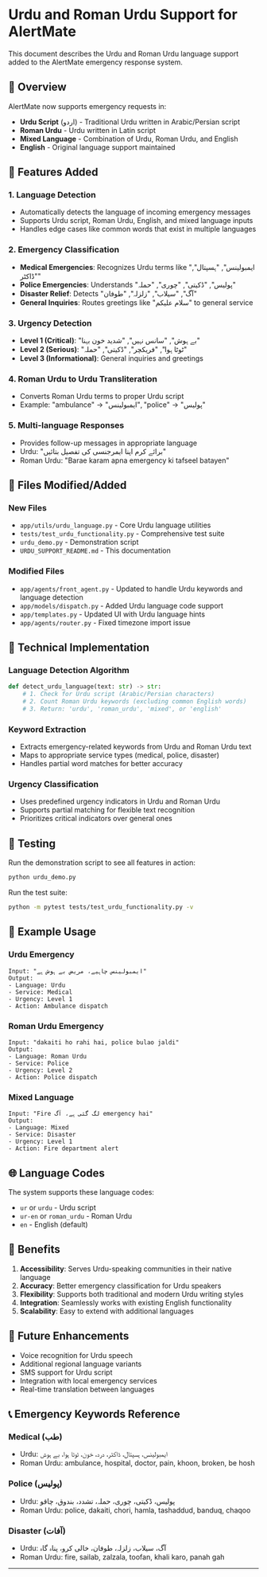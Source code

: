 # Urdu and Roman Urdu Support for AlertMate

This document describes the Urdu and Roman Urdu language support added to the AlertMate emergency response system.

## 🎯 Overview

AlertMate now supports emergency requests in:
- **Urdu Script** (اردو) - Traditional Urdu written in Arabic/Persian script
- **Roman Urdu** - Urdu written in Latin script
- **Mixed Language** - Combination of Urdu, Roman Urdu, and English
- **English** - Original language support maintained

## 🚀 Features Added

### 1. Language Detection
- Automatically detects the language of incoming emergency messages
- Supports Urdu script, Roman Urdu, English, and mixed language inputs
- Handles edge cases like common words that exist in multiple languages

### 2. Emergency Classification
- **Medical Emergencies**: Recognizes Urdu terms like "ایمبولینس", "ہسپتال", "ڈاکٹر"
- **Police Emergencies**: Understands "پولیس", "ڈکیتی", "چوری", "حملہ"
- **Disaster Relief**: Detects "آگ", "سیلاب", "زلزلہ", "طوفان"
- **General Inquiries**: Routes greetings like "سلام علیکم" to general service

### 3. Urgency Detection
- **Level 1 (Critical)**: "بے ہوش", "سانس نہیں", "شدید خون بہنا"
- **Level 2 (Serious)**: "ٹوٹا ہوا", "فریکچر", "ڈکیتی", "حملہ"
- **Level 3 (Informational)**: General inquiries and greetings

### 4. Roman Urdu to Urdu Transliteration
- Converts Roman Urdu terms to proper Urdu script
- Example: "ambulance" → "ایمبولینس", "police" → "پولیس"

### 5. Multi-language Responses
- Provides follow-up messages in appropriate language
- Urdu: "برائے کرم اپنا ایمرجنسی کی تفصیل بتائیں"
- Roman Urdu: "Barae karam apna emergency ki tafseel batayen"

## 📁 Files Modified/Added

### New Files
- `app/utils/urdu_language.py` - Core Urdu language utilities
- `tests/test_urdu_functionality.py` - Comprehensive test suite
- `urdu_demo.py` - Demonstration script
- `URDU_SUPPORT_README.md` - This documentation

### Modified Files
- `app/agents/front_agent.py` - Updated to handle Urdu keywords and language detection
- `app/models/dispatch.py` - Added Urdu language code support
- `app/templates.py` - Updated UI with Urdu language hints
- `app/agents/router.py` - Fixed timezone import issue

## 🔧 Technical Implementation

### Language Detection Algorithm
```python
def detect_urdu_language(text: str) -> str:
    # 1. Check for Urdu script (Arabic/Persian characters)
    # 2. Count Roman Urdu keywords (excluding common English words)
    # 3. Return: 'urdu', 'roman_urdu', 'mixed', or 'english'
```

### Keyword Extraction
- Extracts emergency-related keywords from Urdu and Roman Urdu text
- Maps to appropriate service types (medical, police, disaster)
- Handles partial word matches for better accuracy

### Urgency Classification
- Uses predefined urgency indicators in Urdu and Roman Urdu
- Supports partial matching for flexible text recognition
- Prioritizes critical indicators over general ones

## 🧪 Testing

Run the demonstration script to see all features in action:
```bash
python urdu_demo.py
```

Run the test suite:
```bash
python -m pytest tests/test_urdu_functionality.py -v
```

## 📝 Example Usage

### Urdu Emergency
```
Input: "ایمبولینس چاہیے، مریض بے ہوش ہے"
Output: 
- Language: Urdu
- Service: Medical
- Urgency: Level 1
- Action: Ambulance dispatch
```

### Roman Urdu Emergency
```
Input: "dakaiti ho rahi hai, police bulao jaldi"
Output:
- Language: Roman Urdu  
- Service: Police
- Urgency: Level 2
- Action: Police dispatch
```

### Mixed Language
```
Input: "Fire لگ گئی ہے، آگ emergency hai"
Output:
- Language: Mixed
- Service: Disaster
- Urgency: Level 1
- Action: Fire department alert
```

## 🌐 Language Codes

The system supports these language codes:
- `ur` or `urdu` - Urdu script
- `ur-en` or `roman_urdu` - Roman Urdu
- `en` - English (default)

## 🎯 Benefits

1. **Accessibility**: Serves Urdu-speaking communities in their native language
2. **Accuracy**: Better emergency classification for Urdu speakers
3. **Flexibility**: Supports both traditional and modern Urdu writing styles
4. **Integration**: Seamlessly works with existing English functionality
5. **Scalability**: Easy to extend with additional languages

## 🔮 Future Enhancements

- Voice recognition for Urdu speech
- Additional regional language variants
- SMS support for Urdu script
- Integration with local emergency services
- Real-time translation between languages

## 📞 Emergency Keywords Reference

### Medical (طب)
- Urdu: ایمبولینس، ہسپتال، ڈاکٹر، درد، خون، ٹوٹا ہوا، بے ہوش
- Roman Urdu: ambulance, hospital, doctor, pain, khoon, broken, be hosh

### Police (پولیس)
- Urdu: پولیس، ڈکیتی، چوری، حملہ، تشدد، بندوق، چاقو
- Roman Urdu: police, dakaiti, chori, hamla, tashaddud, banduq, chaqoo

### Disaster (آفات)
- Urdu: آگ، سیلاب، زلزلہ، طوفان، خالی کرو، پناہ گاہ
- Roman Urdu: fire, sailab, zalzala, toofan, khali karo, panah gah

---

